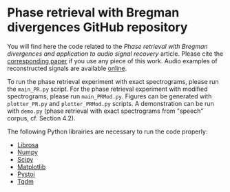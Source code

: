 # Phase retrieval with Bregman divergences GitHub repository
You will find here the code related to the _Phase retrieval with Bregman divergences and application to audio signal recovery_ article. Please cite the [corresponding paper](https://arxiv.org/abs/2010.00392) if you use any piece of this work. Audio examples of reconstructed signals are available [online](https://magronp.github.io/demos/jstsp21.html).

To run the phase retrieval experiment with exact spectrograms, please run the ``main_PR.py`` script. For the phase retrieval experiment with modified spectrograms, please run ``main_PRMod.py``.
Figures can be generated with ``plotter_PR.py`` and ``plotter_PRMod.py`` scripts.
A demonstration can be run with ``demo.py`` (phase retrieval with exact spectrograms from "speech" corpus, cf. Section 4.2).

The following Python librairies are necessary to run the code properly:
- [Librosa](https://librosa.org/)
- [Numpy](https://numpy.org/)
- [Scipy](https://www.scipy.org/)
- [Matplotlib](https://matplotlib.org/)
- [Pystoi](https://pypi.org/project/pystoi/)
- [Tqdm](https://github.com/tqdm/tqdm)

